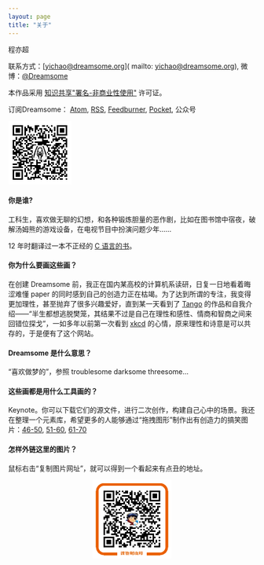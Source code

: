 ```yaml
---
layout: page
title: "关于"
---
```


程亦超

联系方式：[yichao@dreamsome.org]( mailto: yichao@dreamsome.org), 微博：[@Dreamsome](http://weibo.com/onesuper)

本作品采用 <a href="https://creativecommons.org/licenses/by-nc-sa/2.5/cn/">知识共享"署名-非商业性使用"</a> 许可证。

订阅Dreamsome： [Atom](/atom.xml), [RSS](/rss.xml), [Feedburner](http://feeds.feedburner.com/Dreamsome), [Pocket](https://ifttt.com/recipes/267320-dreamsome-pocket), 公众号

<img src="/images/wechat.jpg" width="129"/>


<br>


<div class="faq">
<h4>你是谁?</h4>

<p>工科生，喜欢做无聊的幻想，和各种锻炼胆量的恶作剧，比如在图书馆中宿夜，破解汤姆熊的游戏设备，在电视节目中扮演问题少年……</p>

<p>12 年时翻译过一本不正经的 <a href="http://www.amazon.cn/gp/product/B00FG1RW6I">C 语言的书</a>。</p>


<h4>你为什么要画这些画？</h4>

<p>在创建 Dreamsome 前，我正在国内某高校的计算机系读研，日复一日地看着晦涩难懂 paper 的同时感到自己的创造力正在枯竭。为了达到所谓的专注，我变得更加理性，甚至抛弃了很多兴趣爱好，直到某一天看到了 <a href="http://weibo.com/u/1717122750/">Tango</a> 的作品和自我介绍——“半生都想逃脱樊笼，其结果不过是自己在理性和感性、情商和智商之间来回错位探戈”，一如多年以前第一次看到 <a href="http://xkcd.com/">xkcd</a> 的心情，原来理性和诗意是可以共存的，于是便有了这个网站。</p>


<h4>Dreamsome 是什么意思？</h4>

<p>“喜欢做梦的”，参照 troublesome darksome threesome...</p>


<h4>这些画都是用什么工具画的？</h4>

<p>Keynote。你可以下载它们的源文件，进行二次创作，构建自己心中的场景。我还在整理一个元素库，希望更多的人能够通过“拖拽图形”制作出有创造力的搞笑图片：<a href="/src/46_50.key">46-50</a>, <a href="/src/51_60.key">51-60</a>, <a href="/src/61_70.key">61-70</a></p>

<h4>怎样外链这里的图片？</h4>

<p>鼠标右击“复制图片网址”，就可以得到一个看起来有点丑的地址。</p>

<div style="text-align:center;">
    <img src="/images/alipay.png" width="160" />
</div>


</div>

